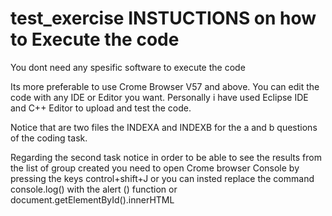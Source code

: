 # test_exercise INSTUCTIONS on how to Execute the code



You dont need any spesific software to execute the code

Its more preferable to use Crome Browser V57 and above. You can edit the code with any
IDE or Editor you want. Personally i have used Eclipse IDE and C++ Editor to upload and test
the code.

Notice that are two files the INDEXA and INDEXB for the a and b questions of the coding task.



Regarding the second task notice in order to be able to see the results from the list of group created
you need to open Crome browser Console by pressing the keys control+shift+J or you can insted replace the command
console.log() with the alert () function or document.getElementById().innerHTML


